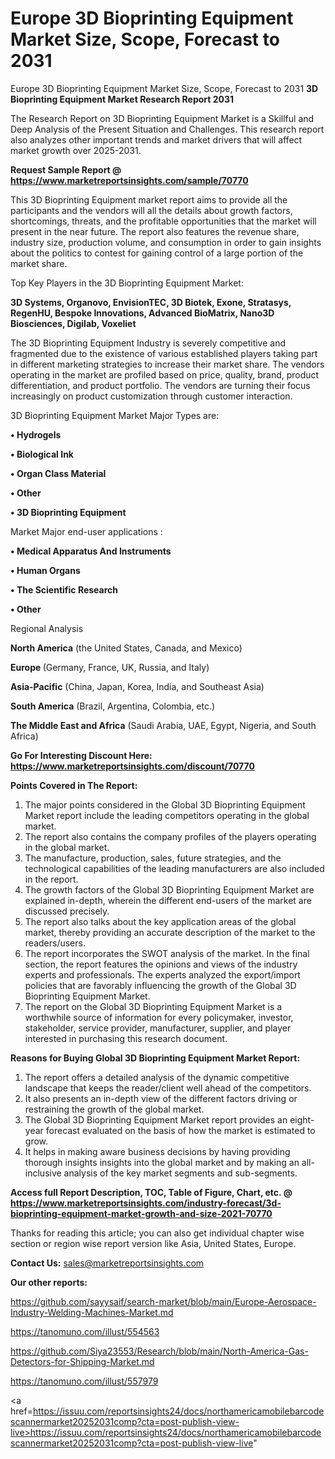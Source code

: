 # Europe 3D Bioprinting Equipment Market Size, Scope, Forecast to 2031
Europe 3D Bioprinting Equipment Market Size, Scope, Forecast to 2031
<strong>3D Bioprinting Equipment Market Research Report 2031</strong>

The Research Report on 3D Bioprinting Equipment Market is a Skillful and Deep Analysis of the Present Situation and Challenges. This research report also analyzes other important trends and market drivers that will affect market growth over 2025-2031.

<strong>Request Sample Report @ <a href=https://www.marketreportsinsights.com/sample/70770>https://www.marketreportsinsights.com/sample/70770</a></strong>

This 3D Bioprinting Equipment market report aims to provide all the participants and the vendors will all the details about growth factors, shortcomings, threats, and the profitable opportunities that the market will present in the near future. The report also features the revenue share, industry size, production volume, and consumption in order to gain insights about the politics to contest for gaining control of a large portion of the market share.

Top Key Players in the 3D Bioprinting Equipment Market:

<strong>3D Systems, Organovo, EnvisionTEC, 3D Biotek, Exone, Stratasys, RegenHU, Bespoke Innovations, Advanced BioMatrix, Nano3D Biosciences, Digilab, Voxeliet</strong>

The 3D Bioprinting Equipment Industry is severely competitive and fragmented due to the existence of various established players taking part in different marketing strategies to increase their market share. The vendors operating in the market are profiled based on price, quality, brand, product differentiation, and product portfolio. The vendors are turning their focus increasingly on product customization through customer interaction.

3D Bioprinting Equipment Market Major Types are:

<strong>• Hydrogels

• Biological Ink

• Organ Class Material

• Other

• 3D Bioprinting Equipment</strong>

Market Major end-user applications :

<strong>• Medical Apparatus And Instruments

• Human Organs

• The Scientific Research

• Other</strong>

Regional Analysis

</u><strong><b>North America</b></strong> (the United States, Canada, and Mexico)

<strong><b>Europe </b></strong>(Germany, France, UK, Russia, and Italy)

<strong><b>Asia-Pacific</b></strong> (China, Japan, Korea, India, and Southeast Asia)

<strong><b>South America</b></strong> (Brazil, Argentina, Colombia, etc.)

<strong><b>The Middle East and Africa</b></strong> (Saudi Arabia, UAE, Egypt, Nigeria, and South Africa)

<strong>Go For Interesting Discount Here: <a href=https://www.marketreportsinsights.com/discount/70770>https://www.marketreportsinsights.com/discount/70770</a></strong>

<strong>Points Covered in The Report:</strong>
<ol>
  <li>The major points considered in the Global 3D Bioprinting Equipment Market report include the leading competitors operating in the global market.</li>
  <li>The report also contains the company profiles of the players operating in the global market.</li>
  <li>The manufacture, production, sales, future strategies, and the technological capabilities of the leading manufacturers are also included in the report.</li>
  <li>The growth factors of the Global 3D Bioprinting Equipment Market are explained in-depth, wherein the different end-users of the market are discussed precisely.</li>
  <li>The report also talks about the key application areas of the global market, thereby providing an accurate description of the market to the readers/users.</li>
  <li>The report incorporates the SWOT analysis of the market. In the final section, the report features the opinions and views of the industry experts and professionals. The experts analyzed the export/import policies that are favorably influencing the growth of the Global 3D Bioprinting Equipment Market.</li>
  <li>The report on the Global 3D Bioprinting Equipment Market is a worthwhile source of information for every policymaker, investor, stakeholder, service provider, manufacturer, supplier, and player interested in purchasing this research document.</li>
</ol>
<strong>Reasons for Buying Global 3D Bioprinting Equipment Market Report:</strong>

<ol>
  <li>The report offers a detailed analysis of the dynamic competitive landscape that keeps the reader/client well ahead of the competitors.</li>
  <li>It also presents an in-depth view of the different factors driving or restraining the growth of the global market.</li>
  <li>The Global 3D Bioprinting Equipment Market report provides an eight-year forecast evaluated on the basis of how the market is estimated to grow.</li>
  <li>It helps in making aware business decisions by having providing thorough insights insights into the global market and by making an all-inclusive analysis of the key market segments and sub-segments.</li>
</ol>
<strong>Access full Report Description, TOC, Table of Figure, Chart, etc. @ <a href=https://www.marketreportsinsights.com/industry-forecast/3d-bioprinting-equipment-market-growth-and-size-2021-70770>https://www.marketreportsinsights.com/industry-forecast/3d-bioprinting-equipment-market-growth-and-size-2021-70770</a></strong>


Thanks for reading this article; you can also get individual chapter wise section or region wise report version like Asia, United States, Europe.

<strong>Contact Us:</strong>
sales@marketreportsinsights.com

<strong>Our other reports:</strong>

<a href=https://github.com/sayysaif/search-market/blob/main/Europe-Aerospace-Industry-Welding-Machines-Market.md>https://github.com/sayysaif/search-market/blob/main/Europe-Aerospace-Industry-Welding-Machines-Market.md</a>

<a href=https://tanomuno.com/illust/554563>https://tanomuno.com/illust/554563</a>

<a href=https://github.com/Siya23553/Research/blob/main/North-America-Gas-Detectors-for-Shipping-Market.md>https://github.com/Siya23553/Research/blob/main/North-America-Gas-Detectors-for-Shipping-Market.md</a>

<a href=https://tanomuno.com/illust/557979>https://tanomuno.com/illust/557979</a>

<a href=https://issuu.com/reportsinsights24/docs/northamericamobilebarcodescannermarket20252031comp?cta=post-publish-view-live>https://issuu.com/reportsinsights24/docs/northamericamobilebarcodescannermarket20252031comp?cta=post-publish-view-live</a>"
